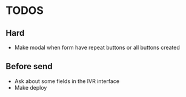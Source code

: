 # TODOS

## Hard
- Make modal when form have repeat buttons or all buttons created

## Before send
- Ask about some fields in the IVR interface
- Make deploy
